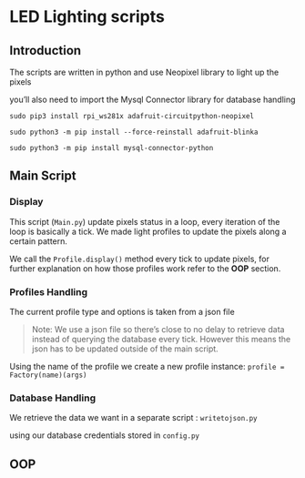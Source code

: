 # LED Lighting scripts

## Introduction

The scripts are written in python and use Neopixel library to light up the pixels

you’ll also need to import the Mysql Connector library for database handling

`sudo pip3 install rpi_ws281x adafruit-circuitpython-neopixel`

`sudo python3 -m pip install --force-reinstall adafruit-blinka`

`sudo python3 -m pip install mysql-connector-python`

## Main Script

### Display

This script (`Main.py`) update pixels status in a loop, every iteration of the loop is basically a tick.
We made light profiles to update the pixels along a certain pattern.

We call the `Profile.display()` method every tick to update pixels, for further explanation on how those profiles work refer to the **OOP** section.

### Profiles Handling

The current profile type and options is taken from a json file

> Note: We use a json file so there’s close to no delay to retrieve data instead of querying the database every tick. However this means the json has to be updated outside of the main script.
> 

Using the name of the profile we create a new profile instance:
`profile = Factory(name)(args)`

### Database Handling

We retrieve the data we want in a separate script : `writetojson.py`

using our database credentials stored in `config.py`

## OOP
